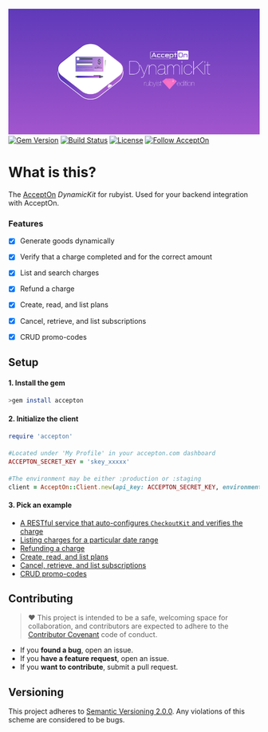 ![AcceptOn DynamicKit Rubyist Edition](./docs/images/banner.png)
[![Gem Version](https://badge.fury.io/rb/iarrogant.svg)](http://badge.fury.io/rb/accepton-ruby)
[![Build Status](https://circleci.com/gh/accepton/accepton-ruby.svg?style=shield&circle-token=76d9d3cf6e881e7a80b22cc68c223725ade7fa31)](https://circleci.com/gh/accepton/accepton-ruby)
[![License](http://img.shields.io/badge/license-MIT-green.svg?style=flat)](https://github.com/accepton/accepton-ruby/blob/master/LICENSE)
[![Follow AcceptOn](https://img.shields.io/twitter/follow/acceptonhq.svg?style=social)](https://twitter.com/AcceptOnHQ)

# What is this?
The [AcceptOn](https://accepton.com) *DynamicKit* for rubyist.  Used for your backend integration with AcceptOn.

### Features
  - [x] Generate goods dynamically
  - [x] Verify that a charge completed and for the correct amount
  - [x] List and search charges
  - [x] Refund a charge
  - [x] Create, read, and list plans
  - [x] Cancel, retrieve, and list subscriptions
  - [x] CRUD promo-codes


## Setup

#### 1. Install the gem
```sh
>gem install accepton
```
    
#### 2. Initialize the client
```ruby
require 'accepton'

#Located under 'My Profile' in your accepton.com dashboard
ACCEPTON_SECRET_KEY = 'skey_xxxxx'

#The environment may be either :production or :staging
client = AcceptOn::Client.new(api_key: ACCEPTON_SECRET_KEY, environment: :staging)
```

#### 3. Pick an example

 - [A RESTful service that auto-configures `CheckoutKit` and verifies the charge](./docs/RESTful_example.md)
 - [Listing charges for a particular date range](./docs/listing_charges.md)
 - [Refunding a charge](./docs/refunding_charge.md)
 - [Create, read, and list plans](./docs/plans.md)
 - [Cancel, retrieve, and list subscriptions](./docs/subscriptions.md)
 - [CRUD promo-codes](./docs/promo.md)

## Contributing
> ♥ This project is intended to be a safe, welcoming space for collaboration, and contributors are expected to adhere to the [Contributor Covenant](http://contributor-covenant.org) code of conduct.

- If you **found a bug**, open an issue.
- If you **have a feature request**, open an issue.
- If you **want to contribute**, submit a pull request.

## Versioning
This project adheres to [Semantic Versioning 2.0.0](http://semver.org/spec/v2.0.0.html). Any violations of this scheme are considered to be bugs.
